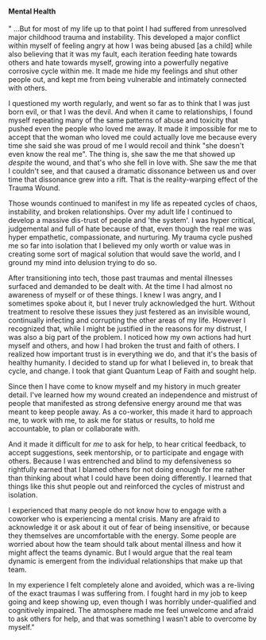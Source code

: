 #### Mental Health

" ...But for most of my life up to that point I had suffered from unresolved major childhood trauma and instability. This developed a major conflict within myself of feeling angry at how I was being abused [as a child] while also believing that it was my fault, each iteration feeding hate towards others and hate towards myself, growing into a powerfully negative corrosive cycle within me. It made me hide my feelings and shut other people out, and kept me from being vulnerable and intimately connected with others.

I questioned my worth regularly, and went so far as to think that I was just born evil, or that I was the devil. And when it came to relationships, I found myself repeating many of the same patterns of abuse and toxicity that pushed even the people who loved me away. It made it impossible for me to accept that the woman who loved me could actually love me because every time she said she was proud of me I would recoil and think "she doesn't even know the real me". The thing is, she saw the me that showed up *despite* the wound, and that's who she fell in love with. She saw the me that I couldn't see, and that caused a dramatic dissonance between us and over time that dissonance grew into a rift. That is the reality-warping effect of the Trauma Wound. 

Those wounds continued to manifest in my life as repeated cycles of chaos, instability, and broken relationships. Over my adult life I continued to develop a massive dis-trust of people and 'the system'. I was hyper critical, judgemental and full of hate because of that, even though the real me was hyper empathetic, compassionate, and nurturing. My trauma cycle pushed me so far into isolation that I believed my only worth or value was in creating some sort of magical solution that would save the world, and I ground my mind into delusion trying to do so. 

After transitioning into tech, those past traumas and mental illnesses surfaced and demanded to be dealt with. At the time I had almost no awareness of myself or of these things. I knew I was angry, and I sometimes spoke about it, but I never truly acknowledged the hurt. Without treatment to resolve these issues they just festered as an invisible wound, continually infecting and corrupting the other areas of my life. However I recognized that, while I might be justified in the reasons for my distrust, I was also a big part of the problem. I noticed how my own actions had hurt myself and others, and how I had broken the trust and faith of others. I realized how important trust is in everything we do, and that it's the basis of healthy humanity. I decided to stand up for what I believed in, to break that cycle, and change. I took that giant Quantum Leap of Faith and sought help.

Since then I have come to know myself and my history in much greater detail. I've learned how my wound created an independence and mistrust of people that manifested as strong defensive energy around me that was meant to keep people away. As a co-worker, this made it hard to approach me, to work with me, to ask me for status or results, to hold me accountable, to plan or collaborate with. 

And it made it difficult for _me_ to ask for help, to hear critical feedback, to accept suggestions, seek mentorship, or to participate and engage with others. Because I was entrenched and blind to my defensiveness so rightfully earned that I blamed others for not doing enough for me rather than thinking about what I could have been doing differently. I learned that things like this shut people out and reinforced the cycles of mistrust and isolation.

I experienced that many people do not know how to engage with a coworker who is experiencing a mental crisis. Many are afraid to acknowledge it or ask about it out of fear of being insensitive, or because they themselves are uncomfortable with the energy. Some people are worried about how the team should talk about mental illness and how it might affect the teams dynamic. But I would argue that the real team dynamic is emergent from the individual relationships that make up that team. 

In my experience I felt completely alone and avoided, which was a re-living of the exact traumas I was suffering from. I fought hard in my job to keep going and keep showing up, even though I was horribly under-qualified and cognitively impaired. The atmosphere made me feel unwelcome and afraid to ask others for help, and that was something I wasn't able to overcome by myself." 